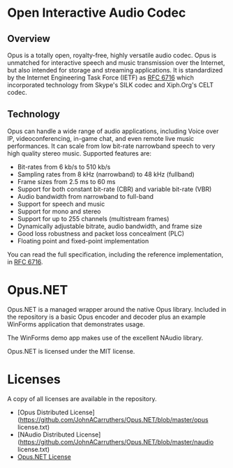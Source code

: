 # Open Interactive Audio Codec

## Overview

Opus is a totally open, royalty-free, highly versatile audio codec. Opus is unmatched for interactive speech and music transmission over the Internet, but also intended for storage and streaming applications. It is standardized by the Internet Engineering Task Force (IETF) as [RFC 6716](http://tools.ietf.org/html/rfc6716) which incorporated technology from Skype's SILK codec and Xiph.Org's CELT codec.

## Technology

Opus can handle a wide range of audio applications, including Voice over IP, videoconferencing, in-game chat, and even remote live music performances. It can scale from low bit-rate narrowband speech to very high quality stereo music. Supported features are:

* Bit-rates from 6 kb/s to 510 kb/s
* Sampling rates from 8 kHz (narrowband) to 48 kHz (fullband)
* Frame sizes from 2.5 ms to 60 ms
* Support for both constant bit-rate (CBR) and variable bit-rate (VBR)
* Audio bandwidth from narrowband to full-band
* Support for speech and music
* Support for mono and stereo
* Support for up to 255 channels (multistream frames)
* Dynamically adjustable bitrate, audio bandwidth, and frame size
* Good loss robustness and packet loss concealment (PLC)
* Floating point and fixed-point implementation

You can read the full specification, including the reference implementation, in [RFC 6716](http://tools.ietf.org/html/rfc6716).

# Opus.NET

Opus.NET is a managed wrapper around the native Opus library. Included in the repository is a basic Opus encoder and decoder plus an example WinForms application that demonstrates usage.

The WinForms demo app makes use of the excellent NAudio library.

Opus.NET is licensed under the MIT license.

# Licenses

A copy of all licenses are available in the repository.

* [Opus Distributed License](https://github.com/JohnACarruthers/Opus.NET/blob/master/opus license.txt)
* [NAudio Distributed License](https://github.com/JohnACarruthers/Opus.NET/blob/master/naudio license.txt)
* [Opus.NET License](https://github.com/JohnACarruthers/Opus.NET/blob/master/license.txt)